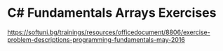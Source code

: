 # C# Fundamentals Arrays Exercises


https://softuni.bg/trainings/resources/officedocument/8806/exercise-problem-descriptions-programming-fundamentals-may-2016